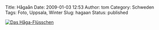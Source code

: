 Title: Hågaån
Date: 2009-01-03 12:53
Author: tom
Category: Schweden
Tags: Foto, Uppsala, Winter
Slug: hagaan
Status: published

[![Das
Håga-Flüsschen](http://www.fiket.de/pic/fyrisanbw_s.jpg "Das Håga-Flüsschen")](http://www.fiket.de/pic/fyrisanbw_l.jpg)

